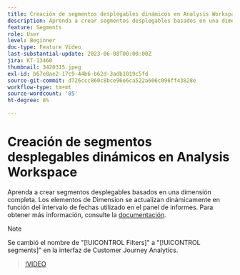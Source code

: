 ```yaml
---
title: Creación de segmentos desplegables dinámicos en Analysis Workspace
description: Aprenda a crear segmentos desplegables basados en una dimensión completa. Los elementos de Dimension se actualizan dinámicamente en función del intervalo de fechas utilizado en el panel de informes.
feature: Segments
role: User
level: Beginner
doc-type: Feature Video
last-substantial-update: 2023-06-08T00:00:00Z
jira: KT-13460
thumbnail: 3420315.jpeg
exl-id: b67e8ae2-17c9-44b6-b62d-3adb1019c5fd
source-git-commit: d726ccc860c8bce96e6ca522a606c096ff43828e
workflow-type: tm+mt
source-wordcount: '85'
ht-degree: 8%

---
```


# Creación de segmentos desplegables dinámicos en Analysis Workspace

Aprenda a crear segmentos desplegables basados en una dimensión completa. Los elementos de Dimension se actualizan dinámicamente en función del intervalo de fechas utilizado en el panel de informes. Para obtener más información, consulte la [documentación](https://experienceleague.adobe.com/es/docs/analytics-platform/using/cja-components/cja-segments/create-filters).

>[!NOTE]
>
> Se cambió el nombre de &quot;[!UICONTROL Filters]&quot; a &quot;[!UICONTROL segments]&quot; en la interfaz de Customer Journey Analytics.

>[!VIDEO](https://video.tv.adobe.com/v/3420315/?learn=on)
